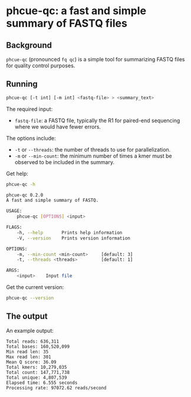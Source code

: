 # phcue-qc: a fast and simple summary of FASTQ files

## Background

`phcue-qc` (pronounced `fq qc`) is a simple tool for summarizing FASTQ files for quality control
purposes.

## Running

```bash
phcue-qc [-t int] [-m int] <fastq-file> > <summary_text>
```

The required input:
* `fastq-file`: a FASTQ file, typically the R1 for paired-end sequencing where we would have fewer errors.

The options include:
* `-t` or `--threads`: the number of threads to use for parallelization.
* `-m` or `--min-count`: the minimum number of times a kmer must be observed to be included in the summary.

Get help:

```bash
phcue-qc -h

phcue-qc 0.2.0
A fast and simple summary of FASTQ.

USAGE:
    phcue-qc [OPTIONS] <input>

FLAGS:
    -h, --help       Prints help information
    -V, --version    Prints version information

OPTIONS:
    -m, --min-count <min-count>     [default: 3]
    -t, --threads <threads>         [default: 1]

ARGS:
    <input>    Input file
```

Get the current version:
```bash
phcue-qc --version
```

## The output

An example output:

```
Total reads: 636,311
Total bases: 160,520,099
Min read len: 35
Max read len: 301
Mean Q score: 36.09
Total kmers: 10,279,035
Total count: 147,771,738
Total unique: 4,807,539
Elapsed time: 6.555 seconds
Processing rate: 97072.62 reads/second
```
